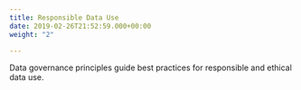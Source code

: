 ```yaml
---
title: Responsible Data Use
date: 2019-02-26T21:52:59.000+00:00
weight: "2"

---
```

Data governance principles guide best practices for responsible and ethical data use. 